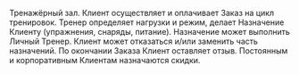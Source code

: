 Тренажёрный зал. Клиент осуществляет и оплачивает Заказ на цикл тренировок. Тренер определяет нагрузки и режим, делает Назначение Клиенту (упражнения, снаряды, питание). Назначение может выполнить Личный Тренер. Клиент может отказаться и/или заменить часть назначений. По окончании Заказа Клиент оставляет отзыв. Постоянным и корпоративным Клиентам назначаются скидки.
